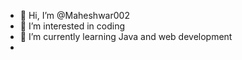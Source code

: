 - 👋 Hi, I’m @Maheshwar002
- 👀 I’m interested in coding
- 🌱 I’m currently learning Java and web development
-

<!---
Maheshwar002/Maheshwar002 is a ✨ special ✨ repository because its `README.md` (this file) appears on your GitHub profile.
You can click the Preview link to take a look at your changes.
--->
